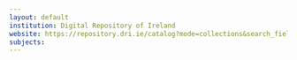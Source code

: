 ```yaml
---
layout: default
institution: Digital Repository of Ireland
website: https://repository.dri.ie/catalog?mode=collections&search_field=all_fields
subjects: 
---
```

